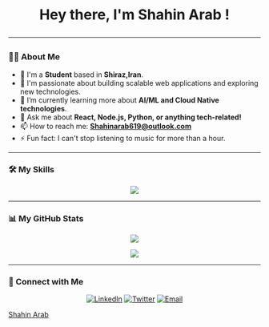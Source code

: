 
<h1 align="center">Hey there, I'm Shahin Arab !

<p align="center">
  <a href="https://github.com/shahinarab78">
  </a>
</p>

---

### 👨‍💻 About Me

- 📝 I'm a **Student** based in **Shiraz,Iran**.
- 🚀 I'm passionate about building scalable web applications and exploring new technologies.
- 🌱 I’m currently learning more about **AI/ML and Cloud Native technologies**.
- 💬 Ask me about **React, Node.js, Python, or anything tech-related!**
- 📫 How to reach me: **Shahinarab619@outlook.com**
- ⚡ Fun fact: I can't stop listening to music for more than a hour.

---

### 🛠️ My Skills

<p align="center">
  <a href="https://skillicons.dev">
    <img src="https://skillicons.dev/icons?i=git,python,virtualization,wsl,linux" />
  </a>
</p>

---

### 📊 My GitHub Stats

<p align="center">
  <a href="https://github.com/shahinarab78">
    <img src="https://github-readme-stats.vercel.app/api?username=shahinarab78&show_icons=true&theme=dracula&include_all_commits=true&count_private=true"/>
  </a>
</p>
<p align="center">
  <a href="https://github.com/shaiinarab">
    <img src="https://github-readme-stats.vercel.app/api/top-langs/?username=shahinarab78&layout=compact&langs_count=8&theme=dracula"/>
  </a>
</p>

---

### 🤝 Connect with Me
<script src="https://platform.linkedin.com/badges/js/profile.js" async defer type="text/javascript"></script>

<p align="center">
<a href="https://www.linkedin.com/in/shaiinarab/"><img src="https://img.shields.io/badge/LinkedIn-0077B5?style=for-the-badge&logo=linkedin&logoColor=white" alt="LinkedIn"></a>
<a href="https://twitter.com/shaiinarab"><img src="https://img.shields.io/badge/Twitter-1DA1F2?style=for-the-badge&logo=twitter&logoColor=white" alt="Twitter"></a>
<a href="mailto:shahinarab619@outlook.com"><img src="https://img.shields.io/badge/Email-D14836?style=for-the-badge&logo=gmail&logoColor=white" alt="Email"></a><div class="badge-base LI-profile-badge" data-locale="en_US" data-size="large" data-theme="dark" data-type="HORIZONTAL" data-vanity="shaiinarab" data-version="v1"><a class="badge-base__link LI-simple-link" href="https://ir.linkedin.com/in/shaiinarab?trk=profile-badge">Shahin Arab</a></div>
              
